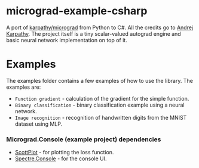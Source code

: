 # micrograd-example-csharp
A port of [karpathy/micrograd](https://github.com/karpathy/micrograd) from Python to C#. All the credits go to [Andrej Karpathy](https://github.com/karpathy).
The project itself is a tiny scalar-valued autograd engine and basic neural network implementation on top of it.

# Examples
The examples folder contains a few examples of how to use the library.
The examples are:
* `Function gradient` - calculation of the gradient for the simple function.
* `Binary classification` - binary classification example using a neural network.
* `Image recognition` - recognition of handwritten digits from the MNIST dataset using MLP.

### Micrograd.Console (example project) dependencies
* [ScottPlot](https://github.com/ScottPlot/ScottPlot) - for plotting the loss function.
* [Spectre.Console](https://github.com/spectreconsole/spectre.console) - for the console UI.